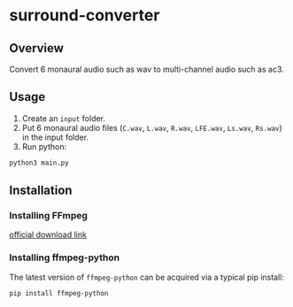 # surround-converter

## Overview

Convert 6 monaural audio such as wav to multi-channel audio such as ac3.

## Usage

1. Create an `input` folder.
2. Put 6 monaural audio files (`C.wav`, `L.wav`, `R.wav`, `LFE.wav`, `Ls.wav`, `Rs.wav`) in the input folder.
3. Run python:

```bash
python3 main.py
```

## Installation

### Installing FFmpeg

[official download link](https://ffmpeg.org/download.html)

### Installing ffmpeg-python

The latest version of `ffmpeg-python` can be acquired via a typical pip install:

```bash
pip install ffmpeg-python
```
